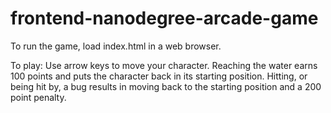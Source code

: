 frontend-nanodegree-arcade-game
===============================

To run the game, load index.html in a web browser.

To play:
Use arrow keys to move your character.
Reaching the water earns 100 points and puts the character back in its starting position.
Hitting, or being hit by, a bug results in moving back to the starting position and a 200 point penalty.
